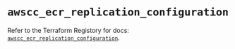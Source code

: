 # `awscc_ecr_replication_configuration`

Refer to the Terraform Registory for docs: [`awscc_ecr_replication_configuration`](https://registry.terraform.io/providers/hashicorp/awscc/0.70.0/docs/resources/ecr_replication_configuration).
